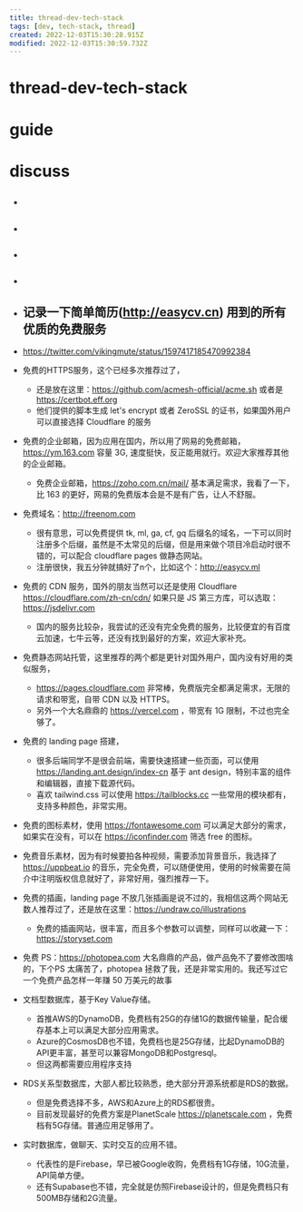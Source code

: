 ```yaml
---
title: thread-dev-tech-stack
tags: [dev, tech-stack, thread]
created: 2022-12-03T15:30:28.915Z
modified: 2022-12-03T15:30:59.732Z
---
```


# thread-dev-tech-stack

# guide

# discuss
- ## 

- ## 

- ## 

- ## 

- ## 记录一下简单简历(http://easycv.cn) 用到的所有优质的免费服务
- https://twitter.com/vikingmute/status/1597417185470992384
- 免费的HTTPS服务，这个已经多次推荐过了，
  - 还是放在这里：https://github.com/acmesh-official/acme.sh 或者是 https://certbot.eff.org 
  - 他们提供的脚本生成 let's encrypt 或者 ZeroSSL 的证书，如果国外用户可以直接选择 Cloudflare 的服务
- 免费的企业邮箱，因为应用在国内，所以用了网易的免费邮箱，https://ym.163.com 容量 3G, 速度挺快，反正能用就行。欢迎大家推荐其他的企业邮箱。
  - 免费企业邮箱，https://zoho.com.cn/mail/ 基本满足需求，我看了一下，比 163 的更好，网易的免费版本会是不是有广告，让人不舒服。

- 免费域名：http://freenom.com
  - 很有意思，可以免费提供 tk, ml, ga, cf, gq 后缀名的域名，一下可以同时注册多个后缀，虽然是不太常见的后缀，但是用来做个项目冷启动时很不错的，可以配合 cloudflare pages 做静态网站。
  - 注册很快，我五分钟就搞好了n个，比如这个：http://easycv.ml
- 免费的 CDN 服务，国外的朋友当然可以还是使用 Cloudflare https://cloudflare.com/zh-cn/cdn/ 如果只是 JS 第三方库，可以选取：https://jsdelivr.com
  - 国内的服务比较杂，我尝试的还没有完全免费的服务，比较便宜的有百度云加速，七牛云等，还没有找到最好的方案，欢迎大家补充。
- 免费静态网站托管，这里推荐的两个都是更针对国外用户，国内没有好用的类似服务，
  - https://pages.cloudflare.com 非常棒，免费版完全都满足需求，无限的请求和带宽，自带 CDN 以及 HTTPS。
  - 另外一个大名鼎鼎的 https://vercel.com ，带宽有 1G 限制，不过也完全够了。

- 免费的 landing page 搭建，
  - 很多后端同学不是很会前端，需要快速搭建一些页面，可以使用 https://landing.ant.design/index-cn 基于 ant design，特别丰富的组件和编辑器，直接下载源代码。
  - 喜欢 tailwind.css 可以使用 https://tailblocks.cc 一些常用的模块都有，支持多种颜色，非常实用。
- 免费的图标素材，使用 https://fontawesome.com 可以满足大部分的需求，如果实在没有，可以在 https://iconfinder.com 筛选 free 的图标。
- 免费音乐素材，因为有时候要拍各种视频，需要添加背景音乐，我选择了 https://uppbeat.io 的音乐，完全免费，可以随便使用，使用的时候需要在简介中注明版权信息就好了，非常好用，强烈推荐一下。
- 免费的插画，landing page 不放几张插画是说不过的，我相信这两个网站无数人推荐过了，还是放在这里：https://undraw.co/illustrations
  - 免费的插画网站，很丰富，而且多个参数可以调整，同样可以收藏一下：https://storyset.com
- 免费 PS：https://photopea.com 大名鼎鼎的产品，做产品免不了要修改图啥的，下个PS 太痛苦了，photopea 拯救了我，还是非常实用的。我还写过它一个免费产品怎样一年赚 50 万美元的故事

- 文档型数据库，基于Key Value存储。
  - 首推AWS的DynamoDB，免费档有25G的存储1G的数据传输量，配合缓存基本上可以满足大部分应用需求。
  - Azure的CosmosDB也不错，免费档也是25G存储，比起DynamoDB的API更丰富，甚至可以兼容MongoDB和Postgresql。
  - 但这两都需要应用程序支持
- RDS关系型数据库，大部人都比较熟悉，绝大部分开源系统都是RDS的数据。
  - 但是免费选择不多，AWS和Azure上的RDS都很贵。
  - 目前发现最好的免费方案是PlanetScale https://planetscale.com ，免费档有5G存储。普通应用足够用了。
- 实时数据库，做聊天、实时交互的应用不错。
  - 代表性的是Firebase，早已被Google收购，免费档有1G存储，10G流量，API简单方便。
  - 还有Supabase也不错，完全就是仿照Firebase设计的，但是免费档只有500MB存储和2G流量。
